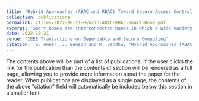 ```yaml
---
title: "Hybrid Approaches (ABAC and RBAC) Toward Secure Access Control in Smart Home IoT"
collection: publications
permalink: /files/2022-10-21-Hybrid-ABAC-RBAC-Smart-Home.pdf
excerpt: 'Smart homes are interconnected homes in which a wide variety of digital devices with limited resources communicate with multiple users and among themselves using multiple protocols. The deployment of resource-limited devices and the use of a wide range of technologies expand the attack surface and position the smart home as a target for many potential security threats. Access control is among the top security challenges in smart home IoT. Several access control models have been developed or adapted for IoT in general, with a few specifically designed for the smart home IoT domain. Most of these models are built on the role-based access control (RBAC) model or the attribute-based access control (ABAC) model. However, recently some researchers demonstrated that the need arises for a hybrid model combining ABAC and RBAC, thereby incorporating the benefits of both models to better meet IoT access control challenges in general and smart homes requirements in particular. In this paper, we used two approaches to develop two different hybrid models for smart home IoT. We followed a role-centric approach and an attribute-centric approach to develop HyBAC RC and HyBAC AC , respectively. We formally define these models and illustrate their features through a use case scenario demonstration. We further provide a proof-of-concept implementation for each model in Amazon Web Services (AWS) IoT platform. Finally, we conduct a theoretical comparison between the two models proposed in this paper in addition to the EGRBAC model (RBAC model for smart home IoT) and HABAC model (ABAC model for smart home IoT), which were previously developed to meet smart homes’ challenges.'
date: 2022-10-21
venue: 'IEEE Transactions on Dependable and Secure Computing'
citation: 'S. Ameer, J. Benson and R. Sandhu, "Hybrid Approaches (ABAC and RBAC) Toward Secure Access Control in Smart Home IoT," in IEEE Transactions on Dependable and Secure Computing, vol. 20, no. 5, pp. 4032-4051, 1 Sept.-Oct. 2023, doi: 10.1109/TDSC.2022.3216297'
---
```


The contents above will be part of a list of publications, if the user clicks the link for the publication than the contents of section will be rendered as a full page, allowing you to provide more information about the paper for the reader. When publications are displayed as a single page, the contents of the above "citation" field will automatically be included below this section in a smaller font.
